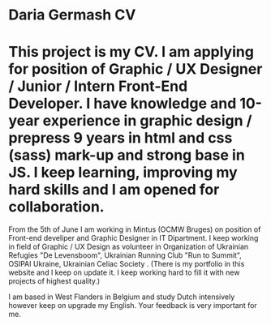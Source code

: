 # Daria Germash CV

# This project is my CV. I am applying for position of Graphic / UX Designer / Junior / Intern Front-End Developer. I have knowledge and 10-year experience in graphic design / prepress 9 years in html and css (sass) mark-up and strong base in JS. I keep learning, improving my hard skills and I am opened for collaboration.

From the 5th of June I am working in Mintus (OCMW Bruges) on position of Front-end develiper and Graphic Designer in IT Dipartment. I keep working in field of Graphic / UX Design as volunteer in Organization of Ukrainian Refugies "De Levensboom", Ukrainian Running Club "Run to Summit", OSIPAI Ukraine, Ukrainian Celiac Society .
(There is my portfolio in this website and I keep on update it. I keep working hard to fill it with new projects of highest quality.)

I am based in West Flanders in Belgium and study Dutch intensively however keep on upgrade my English.
Your feedback is very important for me.
